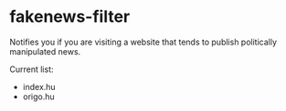 # fakenews-filter

Notifies you if you are visiting a website that tends to publish politically manipulated news.

Current list:
- index.hu
- origo.hu